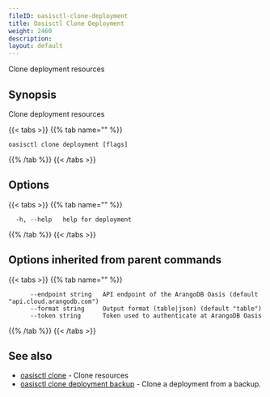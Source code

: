 ```yaml
---
fileID: oasisctl-clone-deployment
title: Oasisctl Clone Deployment
weight: 2460
description: 
layout: default
---
```

Clone deployment resources

## Synopsis

Clone deployment resources

{{< tabs >}}
{{% tab name="" %}}
```
oasisctl clone deployment [flags]
```
{{% /tab %}}
{{< /tabs >}}

## Options

{{< tabs >}}
{{% tab name="" %}}
```
  -h, --help   help for deployment
```
{{% /tab %}}
{{< /tabs >}}

## Options inherited from parent commands

{{< tabs >}}
{{% tab name="" %}}
```
      --endpoint string   API endpoint of the ArangoDB Oasis (default "api.cloud.arangodb.com")
      --format string     Output format (table|json) (default "table")
      --token string      Token used to authenticate at ArangoDB Oasis
```
{{% /tab %}}
{{< /tabs >}}

## See also

* [oasisctl clone]()	 - Clone resources
* [oasisctl clone deployment backup](oasisctl-clone-deployment-backup)	 - Clone a deployment from a backup.

